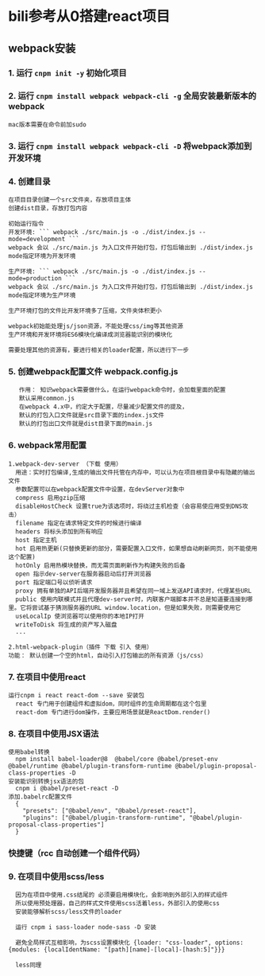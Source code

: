 # bili参考从0搭建react项目

## webpack安装
### 1. 运行 ``` cnpm init -y ``` 初始化项目
### 2. 运行 ``` cnpm install webpack webpack-cli -g ``` 全局安装最新版本的webpack
```
mac版本需要在命令前加sudo
```
### 3. 运行 ``` cnpm install webpack webpack-cli -D ``` 将webpack添加到开发环境
### 4. 创建目录
```
在项目目录创建一个src文件夹，存放项目主体
创建dist目录，存放打包内容

初始运行指令
开发环境: ``` webpack ./src/main.js -o ./dist/index.js --mode=development ```
webpack 会以 ./src/main.js 为入口文件开始打包，打包后输出到 ./dist/index.js mode指定环境为开发环境

生产环境: ``` webpack ./src/main.js -o ./dist/index.js --mode=production ```
webpack 会以 ./src/main.js 为入口文件开始打包，打包后输出到 ./dist/index.js mode指定环境为生产环境

生产环境打包的文件比开发环境多了压缩，文件夹体积更小

webpack初始能处理js/json资源，不能处理css/img等其他资源
生产环境和开发环境将ES6模块化编译成浏览器能识别的模块化

需要处理其他的资源有，要进行相关的loader配置，所以进行下一步

```

### 5. 创建webpack配置文件 webpack.config.js 
```
   作用： 知识webpack需要做什么，在运行webpack命令时，会加载里面的配置
   默认采用common.js
   在webpack 4.x中，约定大于配置，尽量减少配置文件的提及，
   默认的打包入口文件就是src目录下面的index.js文件
   默认的打包出口文件就是dist目录下面的main.js
```

### 6. webpack常用配置
```
1.webpack-dev-server （下载 使用）
  用途：实时打包编译,生成的输出文件托管在内存中，可以认为在项目根目录中有隐藏的输出文件
  参数配置可以在webpack配置文件中设置，在devServer对象中
  compress 启用gzip压缩
  disableHostCheck 设置true为该选项时，将绕过主机检查（会容易使应用受到DNS攻击）
  filename 指定在请求特定文件的时候进行编译
  headers 将标头添加到所有响应
  host 指定主机
  hot 启用热更新(只替换更新的部分，需要配置入口文件，如果想自动刷新网页，则不能使用这个配置)
  hotOnly 启用热模块替换，而无需页面刷新作为构建失败的后备
  open 指示dev-server在服务器启动后打开浏览器
  port 指定端口号以侦听请求
  proxy 拥有单独的API后端开发服务器并且希望在同一域上发送API请求时，代理某些URL
  public 使用内联模式并且代理dev-server时，内联客户端脚本并不总是知道要连接到哪里。它将尝试基于猜测服务器的URL window.location，但是如果失败，则需要使用它
  useLocalIp 使浏览器可以使用你的本地IP打开
  writeToDisk 将生成的资产写入磁盘
  ...

2.html-webpack-plugin（插件 下载 引入 使用）
功能： 默认创建一个空的html，自动引入打包输出的所有资源（js/css）
``` 
### 7. 在项目中使用react
```
运行cnpm i react react-dom --save 安装包
  react 专门用于创建组件和虚拟dom，同时组件的生命周期都在这个包里
  react-dom 专门进行dom操作，主要应用场景就是ReactDom.render()
```

### 8. 在项目中使用JSX语法
```
使用babel转换
  npm install babel-loader@8  @babel/core @babel/preset-env @babel/runtime @babel/plugin-transform-runtime @babel/plugin-proposal-class-properties -D 
安装能识别转换jsx语法的包
  cnpm i @babel/preset-react -D
添加.babelrc配置文件
  {
    "presets": ["@babel/env", "@babel/preset-react"],
    "plugins": ["@babel/plugin-transform-runtime", "@babel/plugin-proposal-class-properties"]
  }
```

### 快捷键（rcc 自动创建一个组件代码）

### 9. 在项目中使用scss/less
```
  因为在项目中使用.css结尾的 必须要启用模块化，会影响到外部引入的样式组件
  所以使用预处理器，自己的样式文件使用scss活着less，外部引入的使用css
  安装能够解析scss/less文件的loader

  运行 cnpm i sass-loader node-sass -D 安装

  避免全局样式互相影响，为scss设置模块化 {loader: "css-loader", options: {modules: {localIdentName: "[path][name]-[local]-[hash:5]"}}}

  less同理
```